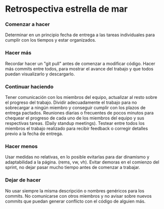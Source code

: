 # Retrospectiva estrella de mar 

### Comenzar a hacer
Determinar en un principio fecha de entrega a las tareas individuales para cumplir con los tiempos y estar organizados.
### Hacer más
Recordar hacer un "git pull" antes de comenzar a modificar código. 
Hacer más commits entre todos, para mostrar el avance del trabajo y que todos puedan visualizarlo y descargarlo.
### Continuar haciendo
Tener comunicación con los miembros del equipo, actualizar al resto sobre el progreso del trabajo.
Dividir adecuadamente el trabajo para no sobrecargar a ningún miembro y conseguir cumplir con los plazos de entrega pactados.
Reuniones diarias o frecuentes de pocos minutos para chequear el progreso de cada uno de los miembros del equipo y sus respectivas tareas. (Daily standup meetings).
Testear entre todos los miembros el trabajo realizado para recibir feedback o corregir detalles previo a la fecha de entrega.
### Hacer menos
Usar medidas no relativas, en lo posible evitarlas para dar dinamismo y adaptabilidad a la página. (rems, vw, vh).
Evitar demoras en el comienzo del sprint, no dejar pasar mucho tiempo antes de comenzar a trabajar.
### Dejar de hacer
No usar siempre la misma descripción o nombres genéricos para los commits.
No comunicarse con otros miembros y no avisar sobre nuevos commits que puedan generar conflicto con el código de alguien más.

